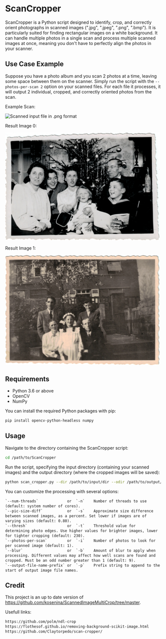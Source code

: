 # ScanCropper

ScanCropper is a Python script designed to identify, crop, and correctly orient photographs in scanned images (".jpg", ".jpeg", ".png", ".bmp"). It is particularly suited for finding rectangular images on a white background. It can handle multiple photos in a single scan and process multiple scanned images at once, meaning you don't have to perfectly align the photos in your scanner.

## Use Case Example

Suppose you have a photo album and you scan 2 photos at a time, leaving some space between them on the scanner. Simply run the script with the `--photos-per-scan 2` option on your scanned files. For each file it processes, it will output 2 individual, cropped, and correctly oriented photos from the scan.

<p>Example Scan:</p>
<img src="example.png" width="500" alt="Scanned input file in .png format">

<p>Result Image 0:</p>
<img src="example_0.png" width="500" alt="Output image 0">

<p>Result Image 1:</p>
<img src="example_1.png" width="500" alt="Output image 1">

## Requirements

- Python 3.6 or above
- OpenCV
- NumPy

You can install the required Python packages with pip:

```bash
pip install opencv-python-headless numpy
```

## Usage

Navigate to the directory containing the ScanCropper script:

```bash
cd /path/to/ScanCropper
```

Run the script, specifying the input directory (containing your scanned images) and the output directory (where the cropped images will be saved):

```bash
python scan_cropper.py --dir /path/to/input/dir --odir /path/to/output/dir
```

You can customize the processing with several options:

    `--num-threads`             or  `-n`    Number of threads to use (default: system number of cores).
    `--pic-size-diff`           or  `-s`    Approximate size difference between scanned images, as a percent. Set lower if images are of varying sizes (default: 0.80).
    `--thresh`                  or  `-t`    Threshold value for determining photo edges. Use higher values for brighter images, lower for tighter cropping (default: 230).
    `--photos-per-scan`         or  `-i`    Number of photos to look for per scanned image (default: 1).
    `--blur`                    or  `-b`    Amount of blur to apply when processing. Different values may affect how well scans are found and cropped. Must be an odd number greater than 1 (default: 9).
    `--output-file-name-prefix` or  `-p`    Prefix string to append to the start of output image file names.


## Credit
This project is an up to date version of https://github.com/kosenina/ScannedImageMultiCrop/tree/master.

Usefull links:

    https://github.com/polm/ndl-crop
    https://flothesof.github.io/removing-background-scikit-image.html
    https://github.com/Claytorpedo/scan-cropper/
